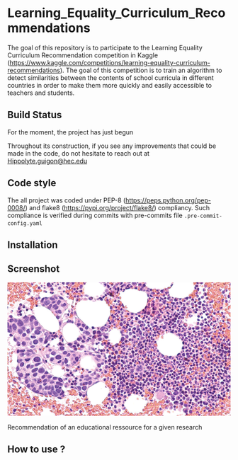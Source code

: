 # Learning_Equality_Curriculum_Recommendations

The goal of this repository is to participate to the Learning Equality Curriculum Recommendation competition in Kaggle (https://www.kaggle.com/competitions/learning-equality-curriculum-recommendations). The goal of this competition is to train an algorithm to detect similarities between the contents of school curricula in different countries in order to make them more quickly and easily accessible to teachers and students. 

## Build Status

For the moment, the project has just begun 

Throughout its construction, if you see any improvements that could be made in the code, do not hesitate to reach out at 
Hippolyte.guigon@hec.edu

## Code style 

The all project was coded under PEP-8 (https://peps.python.org/pep-0008/) and flake8 (https://pypi.org/project/flake8/) compliancy. Such compliance is verified during commits with pre-commits file ```.pre-commit-config.yaml```

## Installation


## Screenshot 

![alt text](https://github.com/HippolyteGuigon/Hispatologic_Cancer_Detection/blob/master/ressources/metastatic-breast-cancer.jpeg)

Recommendation of an educational ressource for a given research

## How to use ? 

